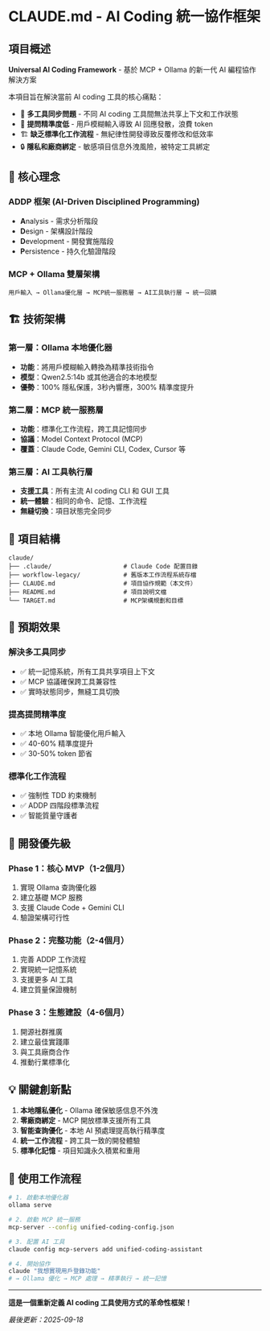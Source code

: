 # CLAUDE.md - AI Coding 統一協作框架

## 項目概述

**Universal AI Coding Framework** - 基於 MCP + Ollama 的新一代 AI 編程協作解決方案

本項目旨在解決當前 AI coding 工具的核心痛點：
- 🔄 **多工具同步問題** - 不同 AI coding 工具間無法共享上下文和工作狀態
- 🎯 **提問精準度低** - 用戶模糊輸入導致 AI 回應發散，浪費 token
- 🏗️ **缺乏標準化工作流程** - 無紀律性開發導致反覆修改和低效率
- 🔒 **隱私和廠商綁定** - 敏感項目信息外洩風險，被特定工具綁定

## 🎯 核心理念

### ADDP 框架 (AI-Driven Disciplined Programming)
- **A**nalysis - 需求分析階段
- **D**esign - 架構設計階段
- **D**evelopment - 開發實施階段
- **P**ersistence - 持久化驗證階段

### MCP + Ollama 雙層架構
```
用戶輸入 → Ollama優化層 → MCP統一服務層 → AI工具執行層 → 統一回饋
```

## 🏗️ 技術架構

### 第一層：Ollama 本地優化器
- **功能**：將用戶模糊輸入轉換為精準技術指令
- **模型**：Qwen2.5:14b 或其他適合的本地模型
- **優勢**：100% 隱私保護，3秒內響應，300% 精準度提升

### 第二層：MCP 統一服務層
- **功能**：標準化工作流程，跨工具記憶同步
- **協議**：Model Context Protocol (MCP)
- **覆蓋**：Claude Code, Gemini CLI, Codex, Cursor 等

### 第三層：AI 工具執行層
- **支援工具**：所有主流 AI coding CLI 和 GUI 工具
- **統一體驗**：相同的命令、記憶、工作流程
- **無縫切換**：項目狀態完全同步

## 📁 項目結構

```
claude/
├── .claude/                    # Claude Code 配置目錄
├── workflow-legacy/            # 舊版本工作流程系統存檔
├── CLAUDE.md                   # 項目協作規範（本文件）
├── README.md                   # 項目說明文檔
└── TARGET.md                   # MCP架構規劃和目標
```

## 🚀 預期效果

### 解決多工具同步
- ✅ 統一記憶系統，所有工具共享項目上下文
- ✅ MCP 協議確保跨工具兼容性
- ✅ 實時狀態同步，無縫工具切換

### 提高提問精準度
- ✅ 本地 Ollama 智能優化用戶輸入
- ✅ 40-60% 精準度提升
- ✅ 30-50% token 節省

### 標準化工作流程
- ✅ 強制性 TDD 約束機制
- ✅ ADDP 四階段標準流程
- ✅ 智能質量守護者

## 🎯 開發優先級

### Phase 1：核心 MVP（1-2個月）
1. 實現 Ollama 查詢優化器
2. 建立基礎 MCP 服務
3. 支援 Claude Code + Gemini CLI
4. 驗證架構可行性

### Phase 2：完整功能（2-4個月）
1. 完善 ADDP 工作流程
2. 實現統一記憶系統
3. 支援更多 AI 工具
4. 建立質量保證機制

### Phase 3：生態建設（4-6個月）
1. 開源社群推廣
2. 建立最佳實踐庫
3. 與工具廠商合作
4. 推動行業標準化

## 💡 關鍵創新點

1. **本地隱私優化** - Ollama 確保敏感信息不外洩
2. **零廠商綁定** - MCP 開放標準支援所有工具
3. **智能查詢優化** - 本地 AI 預處理提高執行精準度
4. **統一工作流程** - 跨工具一致的開發體驗
5. **標準化記憶** - 項目知識永久積累和重用

## 🔄 使用工作流程

```bash
# 1. 啟動本地優化器
ollama serve

# 2. 啟動 MCP 統一服務
mcp-server --config unified-coding-config.json

# 3. 配置 AI 工具
claude config mcp-servers add unified-coding-assistant

# 4. 開始協作
claude "我想實現用戶登錄功能"
# → Ollama 優化 → MCP 處理 → 精準執行 → 統一記憶
```

---

**這是一個重新定義 AI coding 工具使用方式的革命性框架！**

*最後更新：2025-09-18*